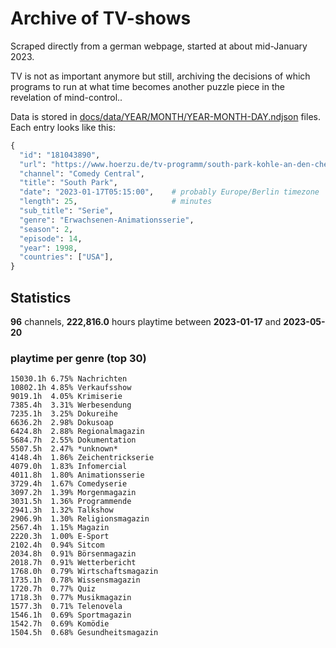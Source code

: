 # Archive of TV-shows

Scraped directly from a german webpage, started at about mid-January 2023.

TV is not as important anymore but still, archiving the decisions of which programs to run at what time
becomes another puzzle piece in the revelation of mind-control.. 

Data is stored in [docs/data/YEAR/MONTH/YEAR-MONTH-DAY.ndjson](docs/data/) files. 
Each entry looks like this:

```python
{
  "id": "181043890", 
  "url": "https://www.hoerzu.de/tv-programm/south-park-kohle-an-den-chefkoch/bid_181043890/", 
  "channel": "Comedy Central", 
  "title": "South Park", 
  "date": "2023-01-17T05:15:00",    # probably Europe/Berlin timezone 
  "length": 25,                     # minutes 
  "sub_title": "Serie", 
  "genre": "Erwachsenen-Animationsserie", 
  "season": 2, 
  "episode": 14, 
  "year": 1998, 
  "countries": ["USA"],
}
```

## Statistics

**96** channels, **222,816.0** hours playtime between **2023-01-17** and **2023-05-20**


### playtime per genre (top 30)

    15030.1h 6.75% Nachrichten
    10802.1h 4.85% Verkaufsshow
    9019.1h  4.05% Krimiserie
    7385.4h  3.31% Werbesendung
    7235.1h  3.25% Dokureihe
    6636.2h  2.98% Dokusoap
    6424.8h  2.88% Regionalmagazin
    5684.7h  2.55% Dokumentation
    5507.5h  2.47% *unknown*
    4148.4h  1.86% Zeichentrickserie
    4079.0h  1.83% Infomercial
    4011.8h  1.80% Animationsserie
    3729.4h  1.67% Comedyserie
    3097.2h  1.39% Morgenmagazin
    3031.5h  1.36% Programmende
    2941.3h  1.32% Talkshow
    2906.9h  1.30% Religionsmagazin
    2567.4h  1.15% Magazin
    2220.3h  1.00% E-Sport
    2102.4h  0.94% Sitcom
    2034.8h  0.91% Börsenmagazin
    2018.7h  0.91% Wetterbericht
    1768.0h  0.79% Wirtschaftsmagazin
    1735.1h  0.78% Wissensmagazin
    1720.7h  0.77% Quiz
    1718.3h  0.77% Musikmagazin
    1577.3h  0.71% Telenovela
    1546.1h  0.69% Sportmagazin
    1542.7h  0.69% Komödie
    1504.5h  0.68% Gesundheitsmagazin
